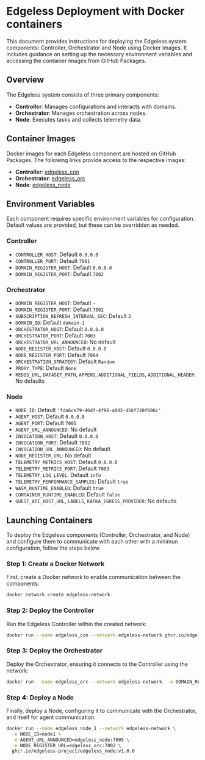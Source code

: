 # Edgeless Deployment with Docker containers

This document provides instructions for deploying the Edgeless system components: Controller, Orchestrator and Node using Docker images. It includes guidance on setting up the necessary environment variables and accessing the container images from GitHub Packages.


## Overview

The Edgeless system consists of three primary components:

- **Controller**: Manages configurations and interacts with domains.
- **Orchestrator**: Manages orchestration across nodes.
- **Node**: Executes tasks and collects telemetry data.

## Container Images

Docker images for each Edgeless component are hosted on GitHub Packages. The following links provide access to the respective images:

- **Controller**: [edgeless_con](https://github.com/edgeless-project/edgeless/pkgs/container/edgeless_con)
- **Orchestrator**: [edgeless_orc](https://github.com/edgeless-project/edgeless/pkgs/container/edgeless_orc)
- **Node**: [edgeless_node](https://github.com/edgeless-project/edgeless/pkgs/container/edgeless_node)

## Environment Variables

Each component requires specific environment variables for configuration. Default values are provided, but these can be overridden as needed.

### Controller

- `CONTROLLER_HOST`: Default `0.0.0.0`
- `CONTROLLER_PORT`: Default `7001`
- `DOMAIN_REGISTER_HOST`: Default `0.0.0.0`
- `DOMAIN_REGISTER_PORT`: Default `7002`

### Orchestrator

- `DOMAIN_REGISTER_HOST`: Default `-`
- `DOMAIN_REGISTER_PORT`: Default `7002`
- `SUBSCRIPTION_REFRESH_INTERVAL_SEC`: Default `2`
- `DOMAIN_ID`: Default `domain-1`
- `ORCHESTRATOR_HOST`: Default `0.0.0.0`
- `ORCHESTRATOR_PORT`: Default `7003`
- `ORCHESTRATOR_URL_ANNOUNCED`: No default
- `NODE_REGISTER_HOST`: Default `0.0.0.0`
- `NODE_REGISTER_PORT`: Default `7004`
- `ORCHESTRATION_STRATEGY`: Default `Random`
- `PROXY_TYPE`: Default `None`
- `REDIS_URL`, `DATASET_PATH`, `APPEND`, `ADDITIONAL_FIELDS`, `ADDITIONAL_HEADER`: No defaults

### Node

- `NODE_ID`: Default `'fda6ce79-46df-4f96-a0d2-456f720f606c'`
- `AGENT_HOST`: Default `0.0.0.0`
- `AGENT_PORT`: Default `7005`
- `AGENT_URL_ANNOUNCED`: No default
- `INVOCATION_HOST`: Default `0.0.0.0`
- `INVOCATION_PORT`: Default `7002`
- `INVOCATION_URL_ANNOUNCED`: No default
- `NODE_REGISTER_URL`: No default
- `TELEMETRY_METRICS_HOST`: Default `0.0.0.0`
- `TELEMETRY_METRICS_PORT`: Default `7003`
- `TELEMETRY_LOG_LEVEL`: Default `info`
- `TELEMETRY_PERFORMANCE_SAMPLES`: Default `true`
- `WASM_RUNTIME_ENABLED`: Default `true`
- `CONTAINER_RUNTIME_ENABLED`: Default `false`
- `GUEST_API_HOST_URL`, `LABELS`, `KAFKA_EGRESS_PROVIDER`: No defaults

## Launching Containers

To deploy the Edgeless components (Controller, Orchestrator, and Node) and configure them to communicate with each other with a minimun configuration, follow the steps below. 

### Step 1: Create a Docker Network

First, create a Docker network to enable communication between the components:

```bash
docker network create edgeless-network
```

### Step 2: Deploy the Controller

Run the Edgeless Controller within the created network:

```bash
docker run --name edgeless_con --network edgeless-network ghcr.io/edgeless-project/edgeless_con:v1.0.0
```

### Step 3: Deploy the Orchestrator

Deploy the Orchestrator, ensuring it connects to the Controller using the network:

```bash
docker run --name edgeless_orc --network edgeless-network  -e DOMAIN_REGISTER_HOST=edgeless_con ghcr.io/edgeless-project/edgeless_orc:v1.0.0
```

### Step 4: Deploy a Node

Finally, deploy a Node, configuring it to communicate with the Orchestrator, and itself for agent communication:

```bash
docker run --name edgeless_node_1 --network edgeless-network \
  -e NODE_ID=node1 \
  -e AGENT_URL_ANNOUNCED=edgeless_node:7005 \
  -e NODE_REGISTER_URL=edgeless_orc:7002 \
  ghcr.io/edgeless-project/edgeless_node:v1.0.0
```